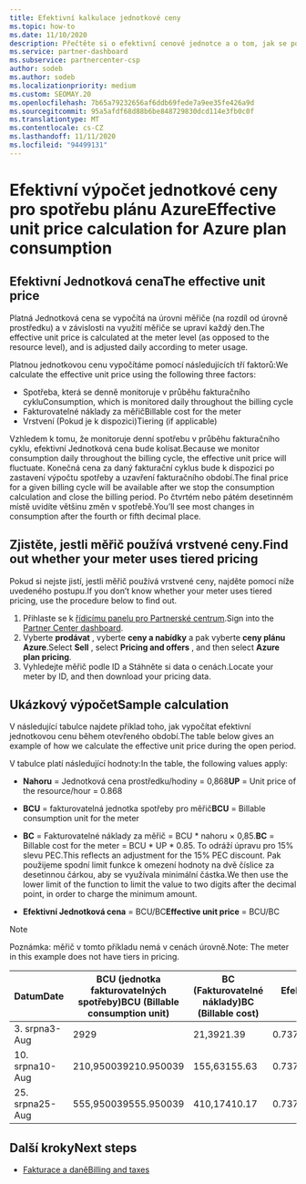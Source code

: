 ```yaml
---
title: Efektivní kalkulace jednotkové ceny
ms.topic: how-to
ms.date: 11/10/2020
description: Přečtěte si o efektivní cenové jednotce a o tom, jak se počítá. Obsahuje ukázkový výpočet.
ms.service: partner-dashboard
ms.subservice: partnercenter-csp
author: sodeb
ms.author: sodeb
ms.localizationpriority: medium
ms.custom: SEOMAY.20
ms.openlocfilehash: 7b65a79232656af6ddb69fede7a9ee35fe426a9d
ms.sourcegitcommit: 95a5afdf68d88b6be848729830dcd114e3fb0c0f
ms.translationtype: MT
ms.contentlocale: cs-CZ
ms.lasthandoff: 11/11/2020
ms.locfileid: "94499131"
---
```

# <a name="effective-unit-price-calculation-for-azure-plan-consumption"></a><span data-ttu-id="cf2bc-104">Efektivní výpočet jednotkové ceny pro spotřebu plánu Azure</span><span class="sxs-lookup"><span data-stu-id="cf2bc-104">Effective unit price calculation for Azure plan consumption</span></span>

## <a name="the-effective-unit-price"></a><span data-ttu-id="cf2bc-105">Efektivní Jednotková cena</span><span class="sxs-lookup"><span data-stu-id="cf2bc-105">The effective unit price</span></span>

<span data-ttu-id="cf2bc-106">Platná Jednotková cena se vypočítá na úrovni měřiče (na rozdíl od úrovně prostředku) a v závislosti na využití měřiče se upraví každý den.</span><span class="sxs-lookup"><span data-stu-id="cf2bc-106">The effective unit price is calculated at the meter level (as opposed to the resource level), and is adjusted daily according to meter usage.</span></span>

<span data-ttu-id="cf2bc-107">Platnou jednotkovou cenu vypočítáme pomocí následujících tří faktorů:</span><span class="sxs-lookup"><span data-stu-id="cf2bc-107">We calculate the effective unit price using the following three factors:</span></span>

- <span data-ttu-id="cf2bc-108">Spotřeba, která se denně monitoruje v průběhu fakturačního cyklu</span><span class="sxs-lookup"><span data-stu-id="cf2bc-108">Consumption, which is monitored daily throughout the billing cycle</span></span>
- <span data-ttu-id="cf2bc-109">Fakturovatelné náklady za měřič</span><span class="sxs-lookup"><span data-stu-id="cf2bc-109">Billable cost for the meter</span></span>
- <span data-ttu-id="cf2bc-110">Vrstvení (Pokud je k dispozici)</span><span class="sxs-lookup"><span data-stu-id="cf2bc-110">Tiering (if applicable)</span></span>

<span data-ttu-id="cf2bc-111">Vzhledem k tomu, že monitoruje denní spotřebu v průběhu fakturačního cyklu, efektivní Jednotková cena bude kolísat.</span><span class="sxs-lookup"><span data-stu-id="cf2bc-111">Because we monitor consumption daily throughout the billing cycle, the effective unit price will fluctuate.</span></span> <span data-ttu-id="cf2bc-112">Konečná cena za daný fakturační cyklus bude k dispozici po zastavení výpočtu spotřeby a uzavření fakturačního období.</span><span class="sxs-lookup"><span data-stu-id="cf2bc-112">The final price for a given billing cycle will be available after we stop the consumption calculation and close the billing period.</span></span> <span data-ttu-id="cf2bc-113">Po čtvrtém nebo pátém desetinném místě uvidíte většinu změn v spotřebě.</span><span class="sxs-lookup"><span data-stu-id="cf2bc-113">You’ll see most changes in consumption after the fourth or fifth decimal place.</span></span>

## <a name="find-out-whether-your-meter-uses-tiered-pricing"></a><span data-ttu-id="cf2bc-114">Zjistěte, jestli měřič používá vrstvené ceny.</span><span class="sxs-lookup"><span data-stu-id="cf2bc-114">Find out whether your meter uses tiered pricing</span></span>

<span data-ttu-id="cf2bc-115">Pokud si nejste jistí, jestli měřič používá vrstvené ceny, najděte pomocí níže uvedeného postupu.</span><span class="sxs-lookup"><span data-stu-id="cf2bc-115">If you don’t know whether your meter uses tiered pricing, use the procedure below to find out.</span></span> 

1. <span data-ttu-id="cf2bc-116">Přihlaste se k [řídicímu panelu pro Partnerské centrum](https://partner.microsoft.com/dashboard/).</span><span class="sxs-lookup"><span data-stu-id="cf2bc-116">Sign into the [Partner Center dashboard](https://partner.microsoft.com/dashboard/).</span></span>
2. <span data-ttu-id="cf2bc-117">Vyberte **prodávat** , vyberte **ceny a nabídky** a pak vyberte **ceny plánu Azure**.</span><span class="sxs-lookup"><span data-stu-id="cf2bc-117">Select **Sell** , select **Pricing and offers** , and then select **Azure plan pricing**.</span></span>
3. <span data-ttu-id="cf2bc-118">Vyhledejte měřič podle ID a Stáhněte si data o cenách.</span><span class="sxs-lookup"><span data-stu-id="cf2bc-118">Locate your meter by ID, and then download your pricing data.</span></span> 

## <a name="sample-calculation"></a><span data-ttu-id="cf2bc-119">Ukázkový výpočet</span><span class="sxs-lookup"><span data-stu-id="cf2bc-119">Sample calculation</span></span>

<span data-ttu-id="cf2bc-120">V následující tabulce najdete příklad toho, jak vypočítat efektivní jednotkovou cenu během otevřeného období.</span><span class="sxs-lookup"><span data-stu-id="cf2bc-120">The table below gives an example of how we calculate the effective unit price during the open period.</span></span>

<span data-ttu-id="cf2bc-121">V tabulce platí následující hodnoty:</span><span class="sxs-lookup"><span data-stu-id="cf2bc-121">In the table, the following values apply:</span></span> 

- <span data-ttu-id="cf2bc-122">**Nahoru** = Jednotková cena prostředku/hodiny = 0,868</span><span class="sxs-lookup"><span data-stu-id="cf2bc-122">**UP** = Unit price of the resource/hour = 0.868</span></span>

- <span data-ttu-id="cf2bc-123">**BCU** = fakturovatelná jednotka spotřeby pro měřič</span><span class="sxs-lookup"><span data-stu-id="cf2bc-123">**BCU** = Billable consumption unit for the meter</span></span>

- <span data-ttu-id="cf2bc-124">**BC** = Fakturovatelné náklady za měřič = BCU \* nahoru × 0,85.</span><span class="sxs-lookup"><span data-stu-id="cf2bc-124">**BC** = Billable cost for the meter = BCU \* UP \* 0.85.</span></span> <span data-ttu-id="cf2bc-125">To odráží úpravu pro 15% slevu PEC.</span><span class="sxs-lookup"><span data-stu-id="cf2bc-125">This reflects an adjustment for the 15% PEC discount.</span></span> <span data-ttu-id="cf2bc-126">Pak použijeme spodní limit funkce k omezení hodnoty na dvě číslice za desetinnou čárkou, aby se využívala minimální částka.</span><span class="sxs-lookup"><span data-stu-id="cf2bc-126">We then use the lower limit of the function to limit the value to two digits after the decimal point, in order to charge the minimum amount.</span></span> 

- <span data-ttu-id="cf2bc-127">**Efektivní Jednotková cena** = BCU/BC</span><span class="sxs-lookup"><span data-stu-id="cf2bc-127">**Effective unit price** = BCU/BC</span></span>

>[!NOTE]
><span data-ttu-id="cf2bc-128">Poznámka: měřič v tomto příkladu nemá v cenách úrovně.</span><span class="sxs-lookup"><span data-stu-id="cf2bc-128">Note: The meter in this example does not have tiers in pricing.</span></span>

| <span data-ttu-id="cf2bc-129">Datum</span><span class="sxs-lookup"><span data-stu-id="cf2bc-129">Date</span></span> | <span data-ttu-id="cf2bc-130">BCU (jednotka fakturovatelných spotřeby)</span><span class="sxs-lookup"><span data-stu-id="cf2bc-130">BCU (Billable consumption unit)</span></span> | <span data-ttu-id="cf2bc-131">BC (Fakturovatelné náklady)</span><span class="sxs-lookup"><span data-stu-id="cf2bc-131">BC (Billable cost)</span></span> | <span data-ttu-id="cf2bc-132">Efektivní Jednotková cena</span><span class="sxs-lookup"><span data-stu-id="cf2bc-132">Effective unit price</span></span> |
| ------ | ----------- | ----------- | ----------- |  
| <span data-ttu-id="cf2bc-133">3. srpna</span><span class="sxs-lookup"><span data-stu-id="cf2bc-133">3-Aug</span></span> | <span data-ttu-id="cf2bc-134">29</span><span class="sxs-lookup"><span data-stu-id="cf2bc-134">29</span></span> | <span data-ttu-id="cf2bc-135">21,39</span><span class="sxs-lookup"><span data-stu-id="cf2bc-135">21.39</span></span> | <span data-ttu-id="cf2bc-136">0.737586206896552</span><span class="sxs-lookup"><span data-stu-id="cf2bc-136">0.737586206896552</span></span> |
| <span data-ttu-id="cf2bc-137">10. srpna</span><span class="sxs-lookup"><span data-stu-id="cf2bc-137">10-Aug</span></span> | <span data-ttu-id="cf2bc-138">210,950039</span><span class="sxs-lookup"><span data-stu-id="cf2bc-138">210.950039</span></span> | <span data-ttu-id="cf2bc-139">155,63</span><span class="sxs-lookup"><span data-stu-id="cf2bc-139">155.63</span></span> | <span data-ttu-id="cf2bc-140">0.737757626107858</span><span class="sxs-lookup"><span data-stu-id="cf2bc-140">0.737757626107858</span></span> |
| <span data-ttu-id="cf2bc-141">25. srpna</span><span class="sxs-lookup"><span data-stu-id="cf2bc-141">25-Aug</span></span> | <span data-ttu-id="cf2bc-142">555,950039</span><span class="sxs-lookup"><span data-stu-id="cf2bc-142">555.950039</span></span> | <span data-ttu-id="cf2bc-143">410,17</span><span class="sxs-lookup"><span data-stu-id="cf2bc-143">410.17</span></span> | <span data-ttu-id="cf2bc-144">0.737782122900436</span><span class="sxs-lookup"><span data-stu-id="cf2bc-144">0.737782122900436</span></span> |

## <a name="next-steps"></a><span data-ttu-id="cf2bc-145">Další kroky</span><span class="sxs-lookup"><span data-stu-id="cf2bc-145">Next steps</span></span>

- [<span data-ttu-id="cf2bc-146">Fakturace a daně</span><span class="sxs-lookup"><span data-stu-id="cf2bc-146">Billing and taxes</span></span>](billing.md)
